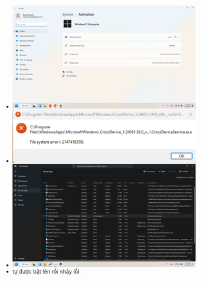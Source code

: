 - ![image.png](../assets/image_1717723609028_0.png)
- ![image.png](../assets/image_1717723615969_0.png)
- ![image.png](../assets/image_1717726480070_0.png)
- tự được bật lên rồi nhảy lỗi